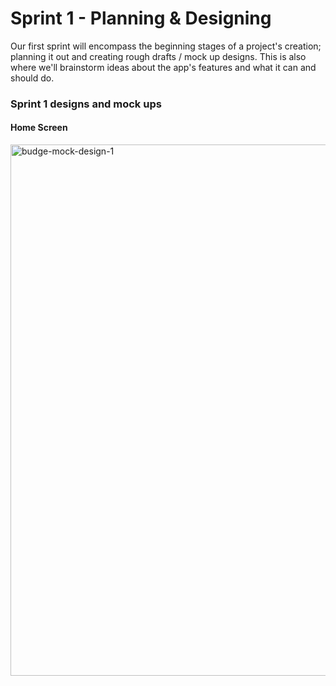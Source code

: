 # Sprint 1 - Planning & Designing
Our first sprint will encompass the beginning stages of a project's creation; planning it out and creating rough drafts / mock up designs. This is also where we'll brainstorm ideas about the app's features and what it can and should do.

### Sprint 1 designs and mock ups
#### Home Screen
<img width="850" alt="budge-mock-design-1" src="https://github.com/user-attachments/assets/7ca0ba5f-1bb8-4ed8-a403-2a5fc8e182df">
